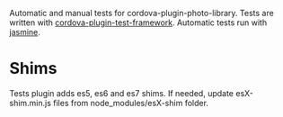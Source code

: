 Automatic and manual tests for cordova-plugin-photo-library.
Tests are written with [cordova-plugin-test-framework](https://github.com/apache/cordova-plugin-test-framework). Automatic tests run with [jasmine](https://jasmine.github.io/).

# Shims

Tests plugin adds es5, es6 and es7 shims. If needed, update esX-shim.min.js files from node_modules/esX-shim folder.
